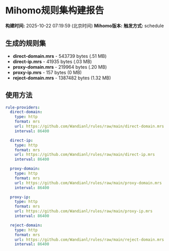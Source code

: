 # Mihomo规则集构建报告

**构建时间:** 2025-10-22 07:19:59 (北京时间)
**Mihomo版本:** 
**触发方式:** schedule

## 生成的规则集

- **direct-domain.mrs** - 543739 bytes (.51 MB)
- **direct-ip.mrs** - 41935 bytes (.03 MB)
- **proxy-domain.mrs** - 219964 bytes (.20 MB)
- **proxy-ip.mrs** - 157 bytes (0 MB)
- **reject-domain.mrs** - 1387482 bytes (1.32 MB)

## 使用方法

```yaml
rule-providers:
  direct-domain:
    type: http
    format: mrs
    url: https://github.com/Wandianl/rules/raw/main/direct-domain.mrs
    interval: 86400

  direct-ip:
    type: http
    format: mrs
    url: https://github.com/Wandianl/rules/raw/main/direct-ip.mrs
    interval: 86400

  proxy-domain:
    type: http
    format: mrs
    url: https://github.com/Wandianl/rules/raw/main/proxy-domain.mrs
    interval: 86400

  proxy-ip:
    type: http
    format: mrs
    url: https://github.com/Wandianl/rules/raw/main/proxy-ip.mrs
    interval: 86400

  reject-domain:
    type: http
    format: mrs
    url: https://github.com/Wandianl/rules/raw/main/reject-domain.mrs
    interval: 86400

```
